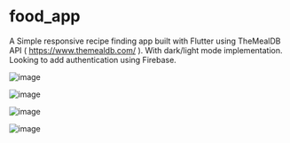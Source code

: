 # food_app

A Simple responsive recipe finding app built with  Flutter using  TheMealDB API ( https://www.themealdb.com/ ). With dark/light mode implementation. Looking to add authentication using Firebase.


![image](https://github.com/peter115342/recipe_app/assets/125477266/03341cb9-dff6-4ec8-a33f-a0f596b824c9)

![image](https://github.com/peter115342/recipe_app/assets/125477266/d57896fd-e6cd-4edd-b8f8-5480f40eba85)


![image](https://github.com/peter115342/recipe_app_Flutter_TheMealDB_API/assets/125477266/e386b2b6-6f25-4204-ba3f-b32fe331d039)

![image](https://github.com/peter115342/recipe_app_Flutter_TheMealDB_API/assets/125477266/f88c82ea-1888-4fff-be1c-211c4e9249b7)

